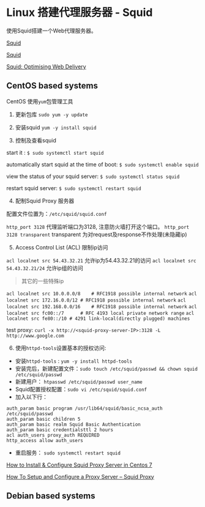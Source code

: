 # Linux 搭建代理服务器 - Squid

使用Squid搭建一个Web代理服务器。

[Squid](https://ubuntu.com/server/docs/proxy-servers-squid)

[Squid](https://ubuntu.com/server/docs/proxy-servers-squid)

[Squid: Optimising Web Delivery](http://www.squid-cache.org)


## CentOS based systems

CentOS 使用`yum`包管理工具

1. 更新包库
`sudo yum -y update`

2. 安装squid
`yum -y install squid`

3. 控制及查看squid
>
start it :
`$ sudo systemctl start squid`
>
automatically start squid at the time of boot:
`$ sudo systemctl enable squid`
>
view the status of your squid server:
`$ sudo systemctl status squid`
>
restart squid server:
`$ sudo systemctl restart squid`

4. 配制Squid Proxy 服务器
>
配置文件位置为：`/etc/squid/squid.conf`
>
`http_port 3128` 代理监听端口为3128, 注意防火墙打开这个端口。
`http_port 3128 transparent` transparent 为对request及response不作处理(未隐藏ip)

5. Access Control List (ACL) 限制ip访问
>
`acl localnet src 54.43.32.21` 允许ip为54.43.32.21的访问
`acl localnet src 54.43.32.21/24` 允许ip组的访问
>
> 其它的一些特殊ip
>
`acl localnet src 10.0.0.0/8	# RFC1918 possible internal network`
`acl localnet src 172.16.0.0/12	# RFC1918 possible internal network`
`acl localnet src 192.168.0.0/16	# RFC1918 possible internal network`
`acl localnet src fc00::/7		# RFC 4193 local private network range`
`acl localnet src fe80::/10	# 4291 link-local(directly plugged) machines`
>
test proxy:
`curl -x http://<squid-proxy-server-IP>:3128 -L http://www.google.com`

6. 使用`httpd-tools`设置基本的授权访问:

>
 * 安装`httpd-tools` : `yum -y install httpd-tools`
 * 安装完后，新建配置文件：`sudo touch /etc/squid/passwd && chown squid /etc/squid/passwd`
 * 新建用户： `htpasswd /etc/squid/passwd user_name`
 * Squid配置授权配置：`sudo vi /etc/squid/squid.conf`
 * 加入以下行：
```
auth_param basic program /usr/lib64/squid/basic_ncsa_auth /etc/squid/passwd
auth_param basic children 5
auth_param basic realm Squid Basic Authentication
auth_param basic credentialsttl 2 hours
acl auth_users proxy_auth REQUIRED
http_access allow auth_users
```
 * 重启服务：
`sudo systemctl restart squid`

[How to Install & Configure Squid Proxy Server in Centos 7](https://fedingo.com/how-to-install-configure-squid-proxy-server-in-centos-7/)

[How To Setup and Configure a Proxy Server – Squid Proxy](https://devopscube.com/setup-and-configure-proxy-server/)

## Debian based systems